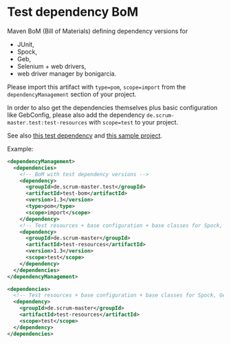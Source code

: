 # Test dependency BoM

Maven BoM (Bill of Materials) defining dependency versions for
  * JUnit,
  * Spock,
  * Geb,
  * Selenium + web drivers,
  * web driver manager by bonigarcia.

Please import this artifact with `type=pom`, `scope=import` from the `dependencyManagement` section of your project.

In order to also get the dependencies themselves plus basic configuration like GebConfig, please also add
the dependency `de.scrum-master.test:test-resources` with `scope=test` to your project.

See also [this test dependency](https://github.com/kriegaex/MavenTestResources) and
[this sample project](https://github.com/kriegaex/GebSpockSamples).

Example:

```xml
<dependencyManagement>
  <dependencies>
    <!-- BoM with test dependency versions -->
    <dependency>
      <groupId>de.scrum-master.test</groupId>
      <artifactId>test-bom</artifactId>
      <version>1.3</version>
      <type>pom</type>
      <scope>import</scope>
    </dependency>
    <!-- Test resources + base configuration + base classes for Spock, Geb, Selenium -->
    <dependency>
      <groupId>de.scrum-master</groupId>
      <artifactId>test-resources</artifactId>
      <version>1.3</version>
      <scope>test</scope>
    </dependency>
  </dependencies>
</dependencyManagement>

<dependencies>
  <!-- Test resources + base configuration + base classes for Spock, Geb, Selenium -->
  <dependency>
    <groupId>de.scrum-master</groupId>
    <artifactId>test-resources</artifactId>
    <scope>test</scope>
  </dependency>
</dependencies>
```
